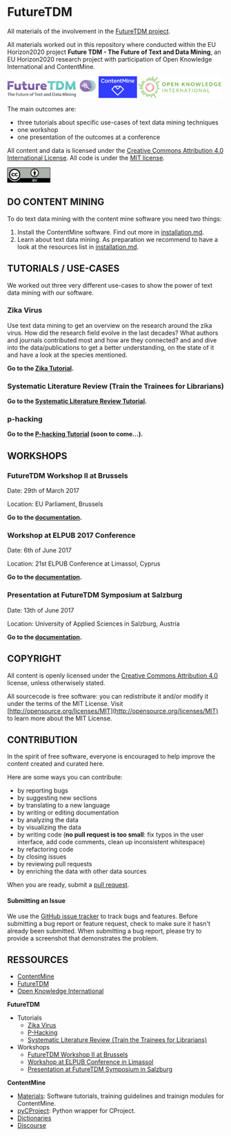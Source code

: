 # FutureTDM
All materials of the involvement in the [FutureTDM project](http://futuretdm.eu/).

All materials worked out in this repository where conducted within the EU Horizon2020 project **Future TDM - The Future of Text and Data Mining**, an EU Horizon2020 research project with participation of Open Knowledge International and ContentMine. 

<a href="http://futuretdm.eu/" title=""><img src="/assets/images/logo-futuretdm.png" alt="FutureTDM" height=50 /></a> <a href="http://contentmine.org" title=""><img src="/assets/images/logo-contentmine.png" alt="ContentMine" height=50 /></a> <a href="http://okfn.org/" title="Open Knowledge International"><img src="/assets/images/logo-okf.png" alt="Open Knowledge International" height=50 /></a>

The main outcomes are:
- three tutorials about specific use-cases of text data mining techniques
- one workshop
- one presentation of the outcomes at a conference

All content and data is licensed under the [Creative Commons Attribution 4.0 International License](http://creativecommons.org/licenses/by/4.0/). All code is under the [MIT license](https://opensource.org/licenses/MIT).

<img src="/assets/images/logo-ccby.png" alt="Creative Commons by" width=100 />

## DO CONTENT MINING

To do text data mining with the content mine software you need two things:
1. Install the ContentMine software. Find out more in [installation.md](../../blob/master/installation.md).
2. Learn about text data mining. As preparation we recommend to have a look at the resources list in [installation.md](../../blob/master/installation.md). 

## TUTORIALS / USE-CASES

We worked out three very different use-cases to show the power of text data mining with our software.

### Zika Virus

Use text data mining to get an overview on the research around the zika virus. How did the research field evolve in the last decades? What authors and journals contributed most and how are they connected? and and dive into the data/publications to get a better understanding, on the state of it and have a look at the species mentioned.

**Go to the [Zika Tutorial](tutorials/zika).**

### Systematic Literature Review (Train the Trainees for Librarians)

**Go to the [Systematic Literature Review Tutorial](tutorials/systematic-literature-review).**

### p-hacking

**Go to the [P-hacking Tutorial](tutorials/p-hacking) (soon to come...).**

## WORKSHOPS

### FutureTDM Workshop II at Brussels

Date: 29th of March 2017

Location: EU Parliament, Brussels

**Go to the [documentation](workshops/futuretdm-brussels).**

### Workshop at ELPUB 2017 Conference

Date: 6th of June 2017

Location: 21st ELPUB Conference at Limassol, Cyprus

**Go to the [documentation](workshops/elpub-limassol).**

### Presentation at FutureTDM Symposium at Salzburg

Date: 13th of June 2017

Location: University of Applied Sciences in Salzburg, Austria

**Go to the [documentation](workshops/futuretdm-salzburg).**

## COPYRIGHT

All content is openly licensed under the [Creative Commons Attribution 4.0](http://creativecommons.org/licenses/by/4.0/) license, unless otherwisely stated.

All sourcecode is free software: you can redistribute it and/or modify it under the terms of the MIT License. Visit [http://opensource.org/licenses/MIT](http://opensource.org/licenses/MIT) to learn more about the MIT License.

## CONTRIBUTION
In the spirit of free software, everyone is encouraged to help improve the content created and curated here.

Here are some ways you can contribute:

- by reporting bugs
- by suggesting new sections
- by translating to a new language
- by writing or editing documentation
- by analyzing the data
- by visualizing the data
- by writing code (**no pull request is too small**: fix typos in the user interface, add code comments, clean up inconsistent whitespace)
- by refactoring code
- by closing issues
- by reviewing pull requests
- by enriching the data with other data sources

When you are ready, submit a [pull request](https://github.com/ContentMine/FutureTDM/pulls).

#### Submitting an Issue

We use the [GitHub issue tracker](https://github.com/ContentMine/FutureTDM/issues) to track bugs and features. Before submitting a bug report or feature request, check to make sure it hasn't already been submitted. When submitting a bug report, please try to provide a screenshot that demonstrates the problem. 

## RESSOURCES

- [ContentMine](http://contentmine.org/)
- [FutureTDM](http://futuretdm.eu/)
- [Open Knowledge International](http://okfn.org/)

**FutureTDM**
- Tutorials
	- [Zika Virus](tutorials/zika)
	- [P-Hacking](tutorials/p-hacking)
	- [Systematic Literature Review (Train the Trainees for Librarians)](tutorials/systematic-literature-review)
- Workshops
	- [FutureTDM Workshop II at Brussels](workshops/futuretdm-brussels)
	- [Workshop at ELPUB Conference in Limassol](workshops/elpub-limassol)
	- [Presentation at FutureTDM Symposium in Salzburg](workshops/futuretdm-salzburg)

**ContentMine**
- [Materials](https://github.com/ContentMine/workshop-resources): Software tutorials, training guidelines and trainign modules for ContentMine.
- [pyCProject](https://github.com/ContentMine/pyCProject): Python wrapper for CProject. 
- [Dictionaries](https://github.com/ContentMine/dictionaries)
- [Discourse](http://discuss.contentmine.org/)

